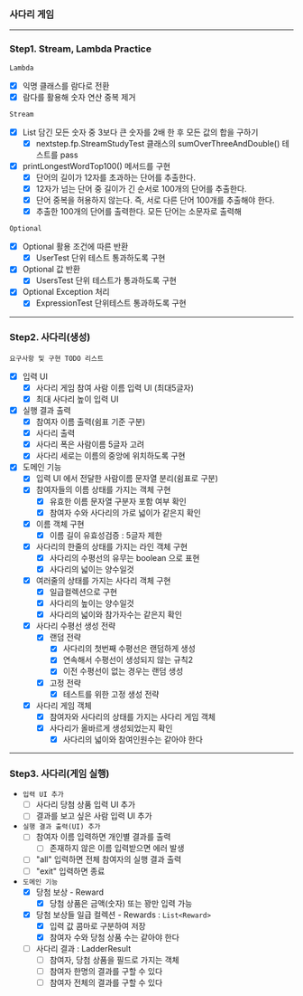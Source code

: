 
### 사다리 게임

---

### Step1. Stream, Lambda Practice
`Lambda`
 - [X] 익명 클래스를 람다로 전환
 - [X] 람다를 활용해 숫자 연산 중복 제거

`Stream`
 - [X] List 담긴 모든 숫자 중 3보다 큰 숫자를 2배 한 후 모든 값의 합을 구하기
   - [X] nextstep.fp.StreamStudyTest 클래스의 sumOverThreeAndDouble() 테스트를 pass
 - [X] printLongestWordTop100() 메서드를 구현
   - [X] 단어의 길이가 12자를 초과하는 단어를 추출한다.
   - [X] 12자가 넘는 단어 중 길이가 긴 순서로 100개의 단어를 추출한다.
   - [X] 단어 중복을 허용하지 않는다. 즉, 서로 다른 단어 100개를 추출해야 한다.
   - [X] 추출한 100개의 단어를 출력한다. 모든 단어는 소문자로 출력해

`Optional`
 - [X] Optional 활용 조건에 따른 반환
   - [X] UserTest 단위 테스트 통과하도록 구현 
 - [X] Optional 값 반환
   - [X] UsersTest 단위 테스트가 통과하도록 구현
 - [X] Optional Exception 처리
   - [X] ExpressionTest 단위테스트 통과하도록 구현

---

### Step2. 사다리(생성)
`요구사항 및 구현 TODO 리스트 `
- [X] 입력 UI
   - [X] 사다리 게임 참여 사람 이름 입력 UI (최대5글자)
   - [X] 최대 사다리 높이 입력 UI
- [X] 실행 결과 출력
   - [X] 참여자 이름 출력(쉼표 기준 구분)
   - [X] 사다리 출력
   - [X] 사다리 폭은 사람이름 5글자 고려
   - [X] 사다리 세로는 이름의 중앙에 위치하도록 구현
- [X] 도메인 기능
   - [X] 입력 UI 에서 전달한 사람이름 문자열 분리(쉼표로 구분)
   - [X] 참여자들의 이름 상태를 가지는 객체 구현
     - [X] 유효한 이름 문자열 구분자 포함 여부 확인 
     - [X] 참여자 수와 사다리의 가로 넓이가 같은지 확인 
   - [X] 이름 객체 구현
     - [X] 이름 길이 유효성검증 : 5글자 제한
   - [X] 사다리의 한줄의 상태를 가지는 라인 객체 구현
     - [X] 사다리의 수평선의 유무는 boolean 으로 표현
     - [X] 사다리의 넓이는 양수일것
   - [X] 여러줄의 상태를 가지는 사다리 객체 구현
     - [X] 일급컬렉션으로 구현
     - [X] 사다리의 높이는 양수일것
     - [X] 사다리의 넓이와 참가자수는 같은지 확인
   - [X] 사다리 수평선 생성 전략
     - [X] 랜덤 전략
       - [X] 사다리의 첫번째 수평선은 랜덤하게 생성
       - [X] 연속해서 수평선이 생성되지 않는 규칙2
       - [X] 이전 수평선이 없는 경우는 랜덤 생성
     - [X] 고정 전략
       - [X] 테스트를 위한 고정 생성 전략
   - [X] 사다리 게임 객체
     - [X] 참여자와 사다리의 상태를 가지는 사다리 게임 객체
     - [X] 사다리가 올바르게 생성되었는지 확인
       - [X] 사다리의 넓이와 참여인원수는 같아야 한다
---

### Step3. 사다리(게임 실행)
- `입력 UI 추가` 
  - [ ] 사다리 당첨 상품 입력 UI 추가
  - [ ] 결과를 보고 싶은 사람 입력 UI 추가

- `실행 결과 출력(UI) 추가`
  - [ ] 참여자 이름 입력하면 개인별 결과를 출력
    - [ ] 존재하지 않은 이름 입력받으면 에러 발생
  - [ ] "all" 입력하면 전체 참여자의 실행 결과 출력
  - [ ] "exit" 입력하면 종료
  
- `도메인 기능`
  - [X] 당첨 보상 - Reward
    - [X] 당첨 상품은 금액(숫자) 또는 꽝만 입력 가능
  - [X] 당첨 보상들 일급 컬렉션 - Rewards : `List<Reward>`
    - [X] 입력 값 콤마로 구분하여 저장
    - [X] 참여자 수와 당첨 상품 수는 같아야 한다
  - [ ] 사다리 결과 : LadderResult
    - [ ] 참여자, 당첨 상품을 필드로 가지는 객체 
    - [ ] 참여자 한명의 결과를 구할 수 있다
    - [ ] 참여자 전체의 결과를 구할 수 있다